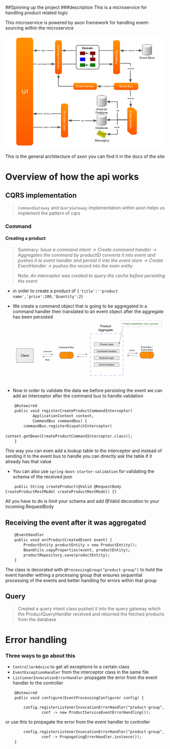 ##Spinning up the project
###description
This is a microservice for handling product related logic

This microservice is powered by axon framework for handling event-sourcing within the microservice

![Axon Architecture](imgs/axon_arch.png)

This is the general architecture of axon you can find it in the docs of the site

# Overview of how the api works
## CQRS implementation
> `CommandGateway` and `QueryGateway` implementation within axon
> helps us implement the pattern of cqrs
### Command
#### Creating a product
>Summary: *Issue a command intent -> Create command handler -> 
> Aggregates the command by productID converts it into event and pushes it to event handler and persist it into the event store
> -> Create EventHandler -> pushes the record into the main entity*
> 
> Note: *An interceptor was created to query the cache before persisting the event* 
- in order to create a product of `{'title':''product name','price':200,'Quantity':2}`

- We create a command object that is going to be aggregated in a command handler then translated to an event object after the aggregate has been persisted
![Command Handler](imgs/commandHandlerAggregate.png)

- Now in order to validate the data we before persisting the event we can add an interceptor after the command bus to handle validation
```
    @Autowired
    public void registerCreateProductCommandInterceptor(
            ApplicationContext context,
            CommandBus commandBus) {
        commandBus.registerDispatchInterceptor(
                context.getBean(CreateProductCommandInterceptor.class));
    }
```
This way you can even add a lookup table to the interceptor and instead of sending it to the event bus to handle you can directly ask the table if it already has that value

- You can also use `spring-boot-starter-validation` for validating the schema of the received json
```
    public String createProduct(@Valid @RequestBody CreateProductRestModel createProductRestModel) {}
```
All you have to do is limit your schema and add @Valid decoration to your incoming RequestBody

## Receiving the event after it was aggregated
```
    @EventHandler
    public void on(ProductCreatedEvent event) {
        ProductEntity productEntity = new ProductEntity();
        BeanUtils.copyProperties(event, productEntity);
        productRepository.save(productEntity);
    }
```

The class is decorated with `@ProcessingGroup("product-group")` to hold the event handler withing a processing group that ensures sequential processing of the events and better handling for errors within that group

## Query
> Created a query intent class pushed it into the query gateway
> which the ProductQueryHandler received and returned the fetched 
> products from the database


# Error handling
### Three ways to go about this
- `ControllerAdvice` to get all exceptions to a certain class
- `EventExceptionHandler` from the interceptor class in the same file
- `ListienerInvocationErrorHandler` propagate the error from the event handler to the controller
```
    @Autowired
    public void configure(EventProcessingConfigurer config) {
```
```
        config.registerListenerInvocationErrorHandler("product-group",
                conf -> new ProductServiceEventErrorHandling());
```
or use this to propagate the error from the event handler to controller
```
        config.registerListenerInvocationErrorHandler("product-group",
                conf -> PropagatingErrorHandler.instance());
    }
```
